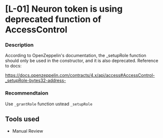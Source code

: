 # [L-01] Neuron token is using deprecated function of AccessControl

### Description
According to OpenZeppelin's documentation, the _setupRole function should only be used in the constructor, and it is also deprecated.
Reference to docs:

https://docs.openzeppelin.com/contracts/4.x/api/access#AccessControl-_setupRole-bytes32-address-

### Recommendtaion
Use `_grantRole` function ustead `_setupRole`

## Tools used
- Manual Review